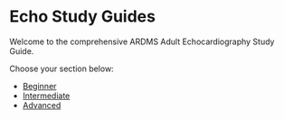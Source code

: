 # Echo Study Guides

Welcome to the comprehensive ARDMS Adult Echocardiography Study Guide.

Choose your section below:

- [Beginner](beginner/)
- [Intermediate](intermediate/)
- [Advanced](advanced/)
